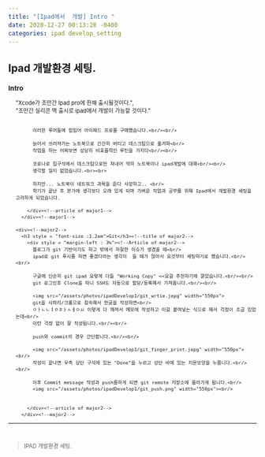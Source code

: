 ```yaml
---
title: "[Ipad에서  개발] Intro "
date: 2020-12-27 00:13:20 -0400
categories: ipad develop_setting
---
```

## Ipad 개발환경 세팅.

<div style = "font-size : 0.8em"><!--biggest-->
  <div><!--main-->
    <div><!--major1-->
      <h3 style = "font-size :1.2em">Intro</h3><!--title of major1-->
        <div style = "margin-left : 3%"><!--Article of major1-->
          "Xcode가 조만간 Ipad pro에 한해 출시될것이다.", <br/>
          "조만간 실리콘 맥 출시로 ipad에서 개발이 가능할 것이다."<br/><br/>
          
          이러한 루머들에 힘입어 아이패드 프로를 구매했습니다.<br/><br/>
          
          늙어서 쓰러져가는 노트북으로 간간히 버티고 데스크탑으로 옮겨와<br/>
          작업을 하는 어찌보면 상당히 비효율적인 루틴을 가지다<br/><br/>
          
          코로나로 집구석에서 데스크탑으로만 쳐내어 딱히 노트북이나 ipad개발에 대해<br/><br/>
          생각할 일이 없었습니다.<br><br>
          
          하지만... 노트북이 네트워크 과목을 듣다 사망하고.. <br/>
          학기가 끝난 후 본가에 생각보다 오래 있게 되며 가벼운 작업과 공부를 위해 Ipad에서 개발환경 세팅을 고려하게 되었습니다.

        </div><!--article of major1-->
      </div><!--major1-->
      
    <div><!--major2-->
      <h3 style = "font-size :1.2em">Git</h3><!--title of major2-->
        <div style = "margin-left : 3%"><!--Article of major2-->
          블로그가 git 기반이기도 하고 밖에서 자잘한 이슈가 생겼을 때<br/>
          ipad로 git 푸시를 하면 좋겠다라는 생각이  들 때가 많아서 요것부터 세팅하기로 했습니다.<br/><br/>
          
          구글에 단순히 git ipad 요렇게 다들 "Working Copy" <<요걸 추천하기에 깔았습니다.<br/><br/>
          git 로그인후 Clone을 따니 SSH도 자동으로 할당/등록해서 가져옵니다.<br/><br/>
          
          <img src="/assets/photos/ipadDevelop1/git_wrtie.jepg" width="550px">
          git을 사파리/크롬으로 접속해서 한글을 작성하면<br/>
          ㅇㅏㄴㄴㅕㅇㅎㅏㅅㅔㅇㅛ 이렇게 다 깨져서 메모에 작성하고 이걸 붙여넣는 식으로 해서 걱정이 조금 있었는데<br/>
          이런 걱정 없이 잘 작성됩니다.<br/><br/>
          
          push와 commit의 경우 간단합니다.<br/><br/>
          
          <img src="/assets/photos/ipadDevelop1/git_finger_print.jepg" width="550px"><br/>
          작성이 끝나면 우측 상단 구석에 있는 "Done"을 누르고 상단 바에 있는 지문모양을 누릅니다.<br/><br/>
          
          이후 Commit message 작성과 push를하게 되면 git remote 저장소에 올라가게 됩니다.<br/>
          <img src="/assets/photos/ipadDevelop1/git_push.png" width="550px"><br/>
          
          
        </div><!--article of major2-->
      </div><!--major2-->
  </div><!--main-->
  <hr>
  <br>
  <div><!--<blockquote-->
    <blockquote>
      IPAD 개발환경 세팅.
    </blockquote>
  </div><!--<blockquote-->
</div><!--biggest-->
